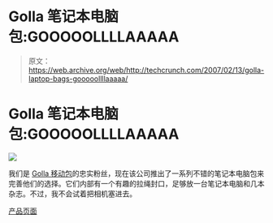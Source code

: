 # Golla 笔记本电脑包:GOOOOOLLLLAAAAA

> 原文：<https://web.archive.org/web/http://techcrunch.com/2007/02/13/golla-laptop-bags-gooooollllaaaaa/>

# Golla 笔记本电脑包:GOOOOOLLLLAAAAA

![](img/e4d0c1e1c3b520cb90d0596d409c9a4b.png)

我们是 [Golla 移动包](https://web.archive.org/web/20210227181517/http://crunchgear.com/2007/01/10/golla-inexpensive-fashionable-bags-from-finland/)的忠实粉丝，现在该公司推出了一系列不错的笔记本电脑包来完善他们的选择。它们内部有一个有趣的拉绳封口，足够放一台笔记本电脑和几本杂志。不过，我不会试着把相机塞进去。

[产品页面](https://web.archive.org/web/20210227181517/http://www.golla.fi/index_flash.htm)